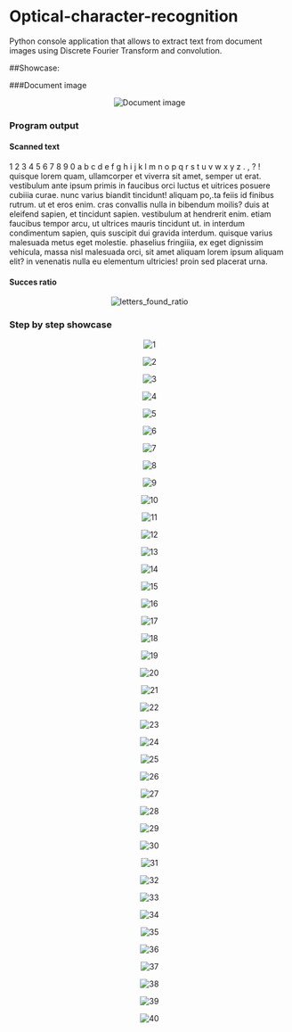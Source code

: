 # Optical-character-recognition

Python console application that allows to extract text from document images using Discrete Fourier Transform and convolution.

##Showcase:

###Document image
<p align="center">
<img src="resources/document_image.png" alt="Document image" />
</p>

### Program output

#### Scanned text
1 2 3 4 5 6 7 8 9 0 a b c d e f g h i j k l m n o p q r s t u v w x y z . , ? ! quisque lorem quam, ullamcorper et viverra sit amet, semper ut erat. 
vestibulum ante ipsum primis in faucibus orci luctus et uitrices posuere cubiiia curae. nunc varius biandit tincidunt! aliquam po,.ta feiis id finibus rutrum. 
ut et eros enim. cras convallis nulla in bibendum moilis? duis at eleifend sapien, et tincidunt sapien. vestibulum at hendrerit enim. etiam faucibus tempor arcu, 
ut ultrices mauris tincidunt ut. in interdum condimentum sapien, quis suscipit dui gravida interdum. quisque varius malesuada metus eget molestie. phaselius fringiiia,
 ex eget dignissim vehicula, massa nisl malesuada orci, sit amet aliquam lorem ipsum aliquam elit? in venenatis nulla eu elementum ultricies! proin sed placerat urna. 
 
#### Succes ratio
 
<p align="center">
<img src="resources/letters_found_ratio.png" alt="letters_found_ratio" />
</p>
 
### Step by step showcase
 
 <p align="center">
<img src="resources/step_by_step_sans/1.png" alt="1" />
</p>

 <p align="center">
<img src="resources/step_by_step_sans/2.png" alt="2" />
</p>

 <p align="center">
<img src="resources/step_by_step_sans/3.png" alt="3" />
</p>

 <p align="center">
<img src="resources/step_by_step_sans/4.png" alt="4" />
</p>

 <p align="center">
<img src="resources/step_by_step_sans/5.png" alt="5" />
</p>

 <p align="center">
<img src="resources/step_by_step_sans/6.png" alt="6" />
</p>

 <p align="center">
<img src="resources/step_by_step_sans/7.png" alt="7" />
</p>

 <p align="center">
<img src="resources/step_by_step_sans/8.png" alt="8" />
</p>

 <p align="center">
<img src="resources/step_by_step_sans/9.png" alt="9" />
</p>

 <p align="center">
<img src="resources/step_by_step_sans/10.png" alt="10" />
</p>

 <p align="center">
<img src="resources/step_by_step_sans/11.png" alt="11" />
</p>

 <p align="center">
<img src="resources/step_by_step_sans/12.png" alt="12" />
</p>

 <p align="center">
<img src="resources/step_by_step_sans/13.png" alt="13" />
</p>

 <p align="center">
<img src="resources/step_by_step_sans/14.png" alt="14" />
</p>

 <p align="center">
<img src="resources/step_by_step_sans/15.png" alt="15" />
</p>

 <p align="center">
<img src="resources/step_by_step_sans/16.png" alt="16" />
</p>

 <p align="center">
<img src="resources/step_by_step_sans/17.png" alt="17" />
</p>

 <p align="center">
<img src="resources/step_by_step_sans/18.png" alt="18" />
</p>

 <p align="center">
<img src="resources/step_by_step_sans/19.png" alt="19" />
</p>

 <p align="center">
<img src="resources/step_by_step_sans/20.png" alt="20" />
</p>

 <p align="center">
<img src="resources/step_by_step_sans/21.png" alt="21" />
</p>

 <p align="center">
<img src="resources/step_by_step_sans/22.png" alt="22" />
</p>

 <p align="center">
<img src="resources/step_by_step_sans/23.png" alt="23" />
</p>

 <p align="center">
<img src="resources/step_by_step_sans/24.png" alt="24" />
</p>

 <p align="center">
<img src="resources/step_by_step_sans/25.png" alt="25" />
</p>

 <p align="center">
<img src="resources/step_by_step_sans/26.png" alt="26" />
</p>

 <p align="center">
<img src="resources/step_by_step_sans/27.png" alt="27" />
</p>

 <p align="center">
<img src="resources/step_by_step_sans/28.png" alt="28" />
</p>

 <p align="center">
<img src="resources/step_by_step_sans/29.png" alt="29" />
</p>

 <p align="center">
<img src="resources/step_by_step_sans/30.png" alt="30" />
</p>

 <p align="center">
<img src="resources/step_by_step_sans/31.png" alt="31" />
</p>

 <p align="center">
<img src="resources/step_by_step_sans/32.png" alt="32" />
</p>

 <p align="center">
<img src="resources/step_by_step_sans/33.png" alt="33" />
</p>

 <p align="center">
<img src="resources/step_by_step_sans/34.png" alt="34" />
</p>

 <p align="center">
<img src="resources/step_by_step_sans/35.png" alt="35" />
</p>

 <p align="center">
<img src="resources/step_by_step_sans/36.png" alt="36" />
</p>

 <p align="center">
<img src="resources/step_by_step_sans/37.png" alt="37" />
</p>

 <p align="center">
<img src="resources/step_by_step_sans/38.png" alt="38" />
</p>

 <p align="center">
<img src="resources/step_by_step_sans/39.png" alt="39" />
</p>

 <p align="center">
<img src="resources/step_by_step_sans/40.png" alt="40" />
</p>

